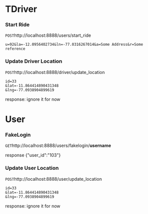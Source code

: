 TDriver
============



### Start Ride
`POST`http://localhost:8888/users/start_ride

`u=92&la=-12.0956402734&ln=-77.0316267014&a=Some Address&r=Some reference`

### Update Driver Location
`POST`http://localhost:8888/driver/update_location


```
id=33
&lat=-11.864414890431348
&lng=-77.0938904899619
```
response:
ignore it for now


User 
====

### FakeLogin
`GET`http://localhost:8888/users/fakelogin/**username**

response
{"user_id":"103"}

### Update User Location
`POST`http://localhost:8888/user/update_location

```
id=33
&lat=-11.864414890431348
&lng=-77.0938904899619
```

response:
ignore it for now
